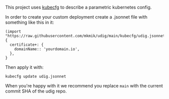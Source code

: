 This project uses [kubecfg](https://github.com/ksonnet/kubecfg) to describe a parametric kubernetes config.

In order to create your custom deployment create a .jsonnet file with something like this in it:

```
(import "https://raw.githubusercontent.com/mkmik/udig/main/kubecfg/udig.jsonnet") {
  certificate+: {
    domainName:: 'yourdomain.io',
  },
}
```

Then apply it with:

```
kubecfg update udig.jsonnet
```

When you're happy with it we recommend you replace `main` with the current commit SHA of the udig repo.
